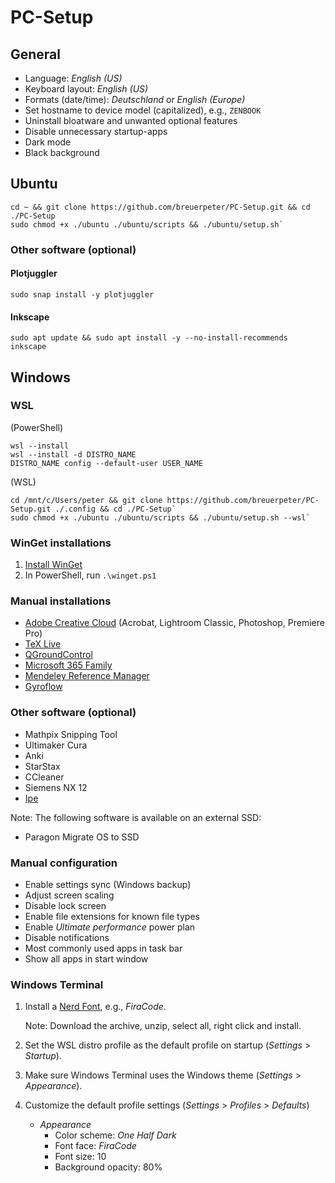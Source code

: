 # PC-Setup

## General

- Language: *English (US)*
- Keyboard layout: *English (US)*
- Formats (date/time): *Deutschland* or *English (Europe)*
- Set hostname to device model (capitalized), e.g., `ZENBOOK`
- Uninstall bloatware and unwanted optional features
- Disable unnecessary startup-apps
- Dark mode
- Black background

## Ubuntu

```
cd ~ && git clone https://github.com/breuerpeter/PC-Setup.git && cd ./PC-Setup
sudo chmod +x ./ubuntu ./ubuntu/scripts && ./ubuntu/setup.sh`
```

### Other software (optional)

#### Plotjuggler
`sudo snap install -y plotjuggler`

#### Inkscape
`sudo apt update && sudo apt install -y --no-install-recommends inkscape`

## Windows

### WSL

(PowerShell)
```
wsl --install
wsl --install -d DISTRO_NAME
DISTRO_NAME config --default-user USER_NAME
```

(WSL)
```
cd /mnt/c/Users/peter && git clone https://github.com/breuerpeter/PC-Setup.git ./.config && cd ./PC-Setup`
sudo chmod +x ./ubuntu ./ubuntu/scripts && ./ubuntu/setup.sh --wsl`
```

### WinGet installations

1. [Install WinGet](https://learn.microsoft.com/en-us/windows/package-manager/winget/)
2. In PowerShell, run `.\winget.ps1`

### Manual installations

- [Adobe Creative Cloud](https://apps.microsoft.com/store/detail/XPDLPKWG9SW2WD?ocid=pdpshare) (Acrobat, Lightroom Classic, Photoshop, Premiere Pro)
- [TeX Live](https://tug.org/texlive/windows.html)
- [QGroundControl](https://docs.qgroundcontrol.com/master/en/qgc-user-guide/getting_started/download_and_install.html)
- [Microsoft 365 Family](https://apps.microsoft.com/detail/cfq7ttc0k5dm)
- [Mendeley Reference Manager](https://www.mendeley.com/download-reference-manager/windows)
- [Gyroflow](https://apps.microsoft.com/detail/9nzg7t0jcg9h)

### Other software (optional)

- Mathpix Snipping Tool
- Ultimaker Cura
- Anki
- StarStax
- CCleaner
- Siemens NX 12
- [Ipe](https://ipe.otfried.org)

Note: The following software is available on an external SSD:
- Paragon Migrate OS to SSD

### Manual configuration

- Enable settings sync (Windows backup)
- Adjust screen scaling
- Disable lock screen
- Enable file extensions for known file types
- Enable *Ultimate performance* power plan
- Disable notifications
- Most commonly used apps in task bar
- Show all apps in start window

### Windows Terminal

1. Install a [Nerd Font](https://www.nerdfonts.com/font-downloads), e.g., *FiraCode*.

    Note: Download the archive, unzip, select all, right click and install.
2. Set the WSL distro profile as the default profile on startup (*Settings* > *Startup*).
3. Make sure Windows Terminal uses the Windows theme (*Settings* > *Appearance*).
4. Customize the default profile settings (*Settings* > *Profiles* > *Defaults*)
    - *Appearance*
        - Color scheme: *One Half Dark* 
        - Font face: *FiraCode*
        - Font size: 10
        - Background opacity: 80%

